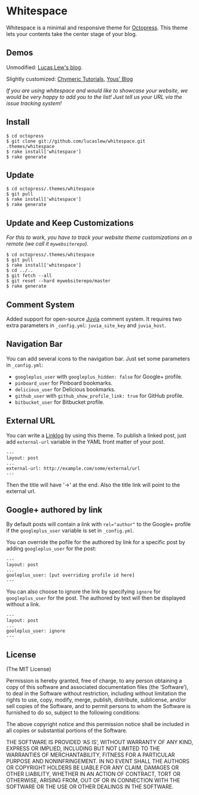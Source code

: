 Whitespace
==========
Whitespace is a minimal and responsive theme for [Octopress](http://octopress.org). This theme lets your contents take the center stage of your blog.


Demos
-----

Unmodified: [Lucas Lew's blog](http://lucaslew.com).

Slightly customized: [Chymeric Tutorials](http://chymeric.eu), [Yous' Blog](http://yous.be/)

*If you are using whitespace and would like to showcase your website, we would be very happy to add you to the list! Just tell us your URL via the issue tracking system!*


Install
-------
    $ cd octopress
    $ git clone git://github.com/lucaslew/whitespace.git .themes/whitespace
    $ rake install['whitespace']
    $ rake generate


Update
------
    $ cd octopress/.themes/whitespace
    $ git pull
    $ rake install['whitespace']
    $ rake generate


Update and Keep Customizations
------------------------------
*For this to work, you have to track your website theme customizations on a remote (we call it ```mywebsiterepo```).*

    $ cd octopress/.themes/whitespace
    $ git pull
    $ rake install['whitespace']
    $ cd ../..
    $ git fetch --all
    $ git reset --hard mywebsiterepo/master
    $ rake generate


Comment System
--------------
Added support for open-source [Juvia](https://github.com/phusion/juvia) comment system. It requires two extra parameters in `_config.yml`: `juvia_site_key` and `juvia_host`.


Navigation Bar
--------------
You can add several icons to the navigation bar. Just set some parameters in `_config.yml`:

- `googleplus_user` with `googleplus_hidden: false` for Google+ profile.
- `pinboard_user` for Pinboard bookmarks.
- `delicious_user` for Delicious bookmarks.
- `github_user` with `github_show_profile_link: true` for GitHub profile.
- `bitbucket_user` for Bitbucket profile.


External URL
------------
You can write a [Linklog](http://en.wikipedia.org/wiki/Linklog) by using this theme. To publish a linked post, just add `external-url` variable in the YAML front matter of your post.

    ---
    layout: post
    ...
    external-url: http://example.com/some/external/url
    ---

Then the title will have '&rarr;' at the end. Also the title link will point to the external url.

Google+ authored by link
------------------------
By default posts will contain a link with `rel="author"` to the Google+ profile if the `googleplus_user` variable is set in `_config.yml`.

You can override the pofile for the authored by link for a specific post by adding `googleplus_user` for the post:  

    ---
    layout: post
    ...
    gooleplus_user: [put overriding profile id here]
    ---
	
You can also choose to ignore the link by specifying `ignore` for `googleplus_user` for the post. The authored by text will then be displayed without a link.

    ---
    layout: post
    ...
    gooleplus_user: ignore
    ---

License
-------
(The MIT License)

Permission is hereby granted, free of charge, to any person obtaining a copy of this software and associated documentation files (the ‘Software’), to deal in the Software without restriction, including without limitation the rights to use, copy, modify, merge, publish, distribute, sublicense, and/or sell copies of the Software, and to permit persons to whom the Software is furnished to do so, subject to the following conditions:

The above copyright notice and this permission notice shall be included in all copies or substantial portions of the Software.

THE SOFTWARE IS PROVIDED ‘AS IS’, WITHOUT WARRANTY OF ANY KIND, EXPRESS OR IMPLIED, INCLUDING BUT NOT LIMITED TO THE WARRANTIES OF MERCHANTABILITY, FITNESS FOR A PARTICULAR PURPOSE AND NONINFRINGEMENT. IN NO EVENT SHALL THE AUTHORS OR COPYRIGHT HOLDERS BE LIABLE FOR ANY CLAIM, DAMAGES OR OTHER LIABILITY, WHETHER IN AN ACTION OF CONTRACT, TORT OR OTHERWISE, ARISING FROM, OUT OF OR IN CONNECTION WITH THE SOFTWARE OR THE USE OR OTHER DEALINGS IN THE SOFTWARE.


